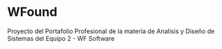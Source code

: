 # WFound
Proyecto del Portafolio Profesional de la materia de Analisis y Diseño de Sistemas del Equipo 2 - WF Software
